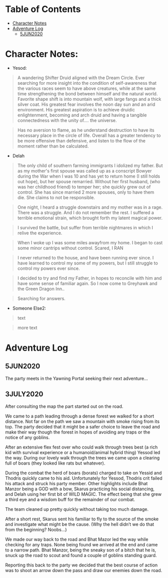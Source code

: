# Table of Contents
* [Character Notes](#character-notes)
* [Adventure Log](#adventure-log)
    * [5JUN2020](#5jun2020)

# Character Notes:

* Yesod:
> A wandering Shifter Druid aligned with the Dream Circle. Ever searching for more insight into the condition of self-awareness that the various races seem to have above creatures, while at the same time strengthening the bond between himself and the natural world. Favorite shape shift is into mountain wolf, with large fangs and a thick silver coat. His greatest fear involves the noon day sun and an arid environment. His greatest aspiration is to achieve druidic enlightenment, becoming and arch druid and having a tangible connectedness with the unity of.... the universe. 

> Has no aversion to flame, as he understand destruction to have its necessary place in the circle of life. Overall has a greater tendency to be more offensive than defensive, and listen to the flow of the moment rather than be calculated. 

* Delah
>The only child of southern farming immigrants I idolized my father. But as my mother's first 
spouse was called up as a conscript Bowyer during the <most recent> War when I was 10 and has yet to return home (I still holds out hope), but her spouse remarried. Without her first husband, (who was her childhood friend)  to temper her; she quickly grew out of control. She has since married 2 more spouses, only to have them die. She claims to not be responsible.

>One night, I heard a struggle downstairs and my mother was in a rage. There was a struggle.
And I do not remember the rest. I suffered a terrible emotional strain, which brought 
forth my latent magical power. 

>I survived the battle, but suffer from terrible nightmares in which I relive the experience.

>When I woke up I was some miles awayfrom my home. I began to cast some minor cantrips without control. Scared, I RAN

>I never returned to the house, and have been running ever since. I have learned to control my some of my powers, but I still struggle to control my powers ever since.


>I decided to try and find my Father, in hopes to reconcile with him and have some sense of familiar again. So I now come to Greyhawk and the Green Dragon Inn..

>Searching for answers.


* Someone Else2:
> text

> more text


# Adventure Log
## 5JUN2020
The party meets in the Yawning Portal seeking their next adventure...
## 3JULY2020
After consulting the map the part started out on the road. 

We came to a path leading through a dense forest we walked for a short distance. Not far on the path we saw a mountain with smoke rising from its top. The party decided that it might be a safer choice to leave the road and make their way though the forest in hopes of avoiding any traps or the notice of any goblins. 

After an extensive flex fest over who could walk through trees best (a rich kid with survival experience or a humanoid/animal hybrid thing) Yessod led the way. During our lovely walk through the trees we came upon a clearing full of boars (they looked like rats but whatever).

During the combat the herd of boars (borats) charged to take on Yessid and Thodris quickly came to his aid.  Unfortunately for Yessod, Thodris crit failed his attack and struck his party member. Other highlights include Bhat Manzor being a GOD with a bow, Skarus practicing his social distancing, and Delah using her first bit of WILD MAGIC. The effect being that she grew a third eye and a wisdom buff for the remainder of our combat. 

The team cleaned up pretty quickly without taking too much damage. 

After a short rest, Skarus sent his familiar to fly to the source of the smoke and investigate what might be the cause. (Why the hell didn’t we do that from the beginning? Noobs…)

We made our way back to the road and Bhat Mazor led the way while checking for any traps. None being found we arrived at the end and came to a narrow path. Bhat Manzor, being the sneaky son of a bitch that he is, snuck up the road to scout and found a couple of goblins standing guard. 

Reporting this back to the party we decided that the best course of action was to shoot an arrow down the pass and draw our enemies down the road. 
